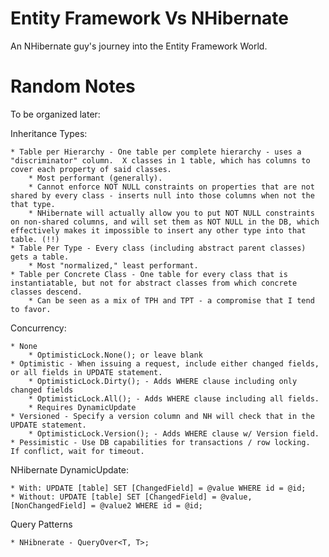 Entity Framework Vs NHibernate
============================

An NHibernate guy's journey into the Entity Framework World.

Random Notes
===========

To be organized later:

Inheritance Types:

	* Table per Hierarchy - One table per complete hierarchy - uses a "discriminator" column.  X classes in 1 table, which has columns to cover each property of said classes.
		* Most performant (generally).
		* Cannot enforce NOT NULL constraints on properties that are not shared by every class - inserts null into those columns when not the that type.
		* NHibernate will actually allow you to put NOT NULL constraints on non-shared columns, and will set them as NOT NULL in the DB, which effectively makes it impossible to insert any other type into that table. (!!)
	* Table Per Type - Every class (including abstract parent classes) gets a table.
		* Most "normalized," least performant.
	* Table per Concrete Class - One table for every class that is instantiatable, but not for abstract classes from which concrete classes descend.
		* Can be seen as a mix of TPH and TPT - a compromise that I tend to favor.

Concurrency:

	* None
		* OptimisticLock.None(); or leave blank
	* Optimistic - When issuing a request, include either changed fields, or all fields in UPDATE statement.
		* OptimisticLock.Dirty(); - Adds WHERE clause including only changed fields
		* OptimisticLock.All(); - Adds WHERE clause including all fields.
		* Requires DynamicUpdate
	* Versioned - Specify a version column and NH will check that in the UPDATE statement.
		* OptimisticLock.Version(); - Adds WHERE clause w/ Version field.
	* Pessimistic - Use DB capabilities for transactions / row locking.  If conflict, wait for timeout.

NHibernate DynamicUpdate:
	
	* With: UPDATE [table] SET [ChangedField] = @value WHERE id = @id;
	* Without: UPDATE [table] SET [ChangedField] = @value, [NonChangedField] = @value2 WHERE id = @id;

Query Patterns

	* NHibnerate - QueryOver<T, T>;

